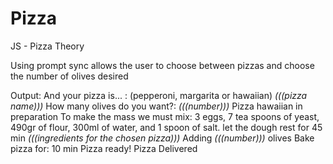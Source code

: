 # Pizza

JS - Pizza Theory

Using prompt sync allows the user to choose between pizzas and choose the number of olives desired


Output:
And your pizza is... : (pepperoni, margarita or hawaiian)  <i>(((pizza name)))</i>
How many olives do you want?: <i>(((number)))</i>
Pizza hawaiian in preparation
To make the mass we must mix: 3 eggs, 7 tea spoons of yeast, 490gr of flour, 300ml of water, and 1 spoon of salt.
let the dough rest for 45 min
<i>(((ingredients for the chosen pizza)))</i>
Adding <i>(((number)))</i> olives
Bake pizza for: 10 min
Pizza ready!
Pizza Delivered
